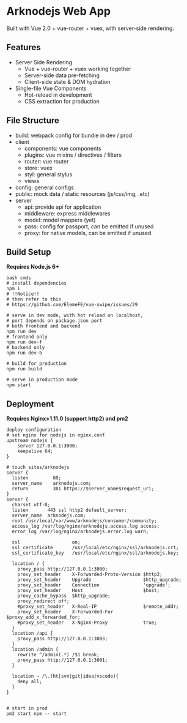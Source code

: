 # Arknodejs Web App
Built with Vue 2.0 + vue-router + vuex, with server-side rendering.

## Features
- Server Side Rendering
    - Vue + vue-router + vuex working together
    - Server-side data pre-fetching
    - Client-side state & DOM hydration
- Single-file Vue Components
    - Hot-reload in development
    - CSS extraction for production

## File Structure
- build: webpack config for bundle in dev / prod
- client
    - components: vue components
    - plugins: vue mixins / directives / filters
    - router: vue router
    - store: vuex
    - styl: general stylus
    - views
- config: general configs
- public: mock data / static resources (js/css/img, .etc)
- server
    - api: provide api for application
    - middleware: express middlewares
    - model: model mappers (yet)
    - pass: config for passport, can be emitted if unused
    - proxy: for native models, can be emitted if unused

## Build Setup

**Requires Node.js 6+**

```
bash cmds
# install dependencies
npm i
# !!Notice!!
# then refer to this
# https://github.com/ElemeFE/vue-swipe/issues/29

# serve in dev mode, with hot reload on localhost,
# port depends on package.json port
# both frontend and backend
npm run dev
# frontend only
npm run dev-f
# backend only
npm run dev-b

# build for production
npm run build

# serve in production mode
npm start
```

## Deployment

**Requires Nginx>1.11.0 (support http2) and pm2**

```
deploy configuration
# set nginx for nodejs in nginx.conf
upstream nodejs {
    server 127.0.0.1:3000;
    keepalive 64;
}

# touch sites/arknodejs
server {
  listen         80;
  server_name    arknodejs.com;
  return         301 https://$server_name$request_uri;
}
server {
  charset utf-8;
  listen       443 ssl http2 default_server;
  server_name  arknodejs.com;
  root /usr/local/var/www/arknodejs/consumer/community;
  access_log /var/log/nginx/arknodejs.access.log access;
  error_log /var/log/nginx/arknodejs.error.log warn;

  ssl                   on;
  ssl_certificate       /usr/local/etc/nginx/ssl/arknodejs.crt;
  ssl_certificate_key   /usr/local/etc/nginx/ssl/arknodejs.key;

  location / {
    proxy_pass http://127.0.0.1:3000;
    proxy_set_header    X-Forwarded-Proto-Version $http2;
    proxy_set_header    Upgrade                   $http_upgrade;
    proxy_set_header    Connection                'upgrade';
    proxy_set_header    Host                      $host;
    proxy_cache_bypass  $http_upgrade;
    proxy_redirect off;
    #proxy_set_header   X-Real-IP                 $remote_addr;
    proxy_set_header    X-Forwarded-For           $proxy_add_x_forwarded_for;
    #proxy_set_header   X-NginX-Proxy             true;
  }
  location /api {
    proxy_pass http://127.0.0.1:3003;
  }
  location /admin {
    rewrite ^/admin(.*) /$1 break;
    proxy_pass http://127.0.0.1:3001;
  }
  
  location ~ /\.(ht|svn|git|idea|vscode){
    deny all;
  }
}


# start in prod
pm2 start npm -- start

```